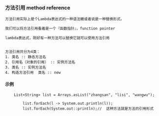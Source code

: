 ### 方法引用 method reference
    方法引用实际上是个Lambda表达式的一种语法糖或者说是一种替换形式。

    我们可以将方法引用看着是一个『函数指针』，function pointer

    lambda表达式，刚好有一种方法可以替换它就可以使用方法引用


    方法引用共分为4类：
    1. 类名 :: 静态方法名
    2. 引用名（对象的引用） :: 实例方法名
    3. 类名 :: 实例方法名
    4. 构造方法引用  类名 :: new

#### 示例
```
    List<String> list = Arrays.asList("zhangsan", "lisi", "wangwu");

        list.forEach(l -> System.out.println(l));
        list.forEach(System.out::println);//  这种方法就是方法的引用形式
```

